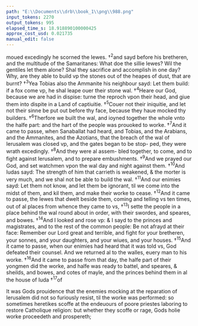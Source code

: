 ```yaml
---
path: "E:\\Documents\\drb\\book_1\\png\\988.png"
input_tokens: 2270
output_tokens: 995
elapsed_time_s: 18.918890100000425
approx_cost_usd: 0.021735
manual_edit: false
---
```

moued excedingly he scorned the Iewes. †<sup>2</sup>and sayd before his 
bretheren, and the multitude of the Samaritanes: What doe 
the sillie Iewes? Wil the gentiles let them alone? Shal they 
sacrifice and accomplish in one day? Why, are they able to 
build vp the stones out of the heapes of dust, that are burnt? 
†<sup>3</sup>Yea Tobias also the Ammanite his neighbour sayd: Let 
them build: if a fox come vp, he shal leape ouer their stone 
wal. †<sup>4</sup>Heare our God, because we are had in dispise: turne 
the reproch vpon their head, and giue them into dispite in a 
Land of captiuitie. †<sup>5</sup>Couer not their iniquitie, and let not 
their sinne be put out before thy face, because they haue 
mocked thy builders. †<sup>6</sup>Therfore we built the wal, and ioyned 
together the whole vnto the halfe part: and the hart of the 
people was prouoked to worke. †<sup>7</sup>And it came to passe, when 
Sanaballat had heard, and Tobias, and the Arabians, and the 
Ammanites, and the Azotians, that the breach of the wal 
of Ierusalem was closed vp, and the gates began to be stop-
ped, they were wrath excedingly. †<sup>8</sup>And they were al assem-
bled together, to come, and to fight against Ierusalem, and 
to prepare embushments. †<sup>9</sup>And we prayed our God, and set 
watchmen vpon the wal day and night against them. †<sup>10</sup>And 
Iudas sayd: The strength of him that carrieth is weakened, & 
the morter is very much, and we shal not be able to build the 
wal. †<sup>11</sup>And our enimies sayd: Let them not know, and let 
them be ignorant, til we come into the midst of them, and 
kil them, and make their worke to cease. †<sup>12</sup>And it came to 
passe, the Iewes that dwelt beside them, coming and telling 
vs ten times, out of al places from whence they came to vs, 
†<sup>13</sup>I sette the people in a place behind the wal round about in 
order, with their swordes, and speares, and bowes. †<sup>14</sup>And 
I looked and rose vp: & I sayd to the princes and magistrates, 
and to the rest of the common people: Be not afrayd at their 
face: Remember our Lord great and terrible, and fight for 
your bretheren, your sonnes, and your daughters, and your 
wiues, and your houses. †<sup>15</sup>And it came to passe, when our 
enimies had heard that it was told vs, God defeated their 
counsel. And we returned al to the walles, euery man to his 
worke. †<sup>16</sup>And it came to passe from that day, the halfe part 
of their yongmen did the worke, and halfe was ready to 
battel, and speares, & sheilds, and bowes, and cotes of mayle, 
and the princes behind them in al the house of Iuda †<sup>17</sup>of

<aside>It was Gods prouidence that the enemies mocking at the reparation of Ierusalem did not so furiously resist, til the worke was performed: so sometimes heretikes scoffe at the endeuours of poore priestes laboring to restore Catholique religion: but whether they scoffe or rage, Gods holie worke proceedeth and prospereth;</aside>

[^1]: them
